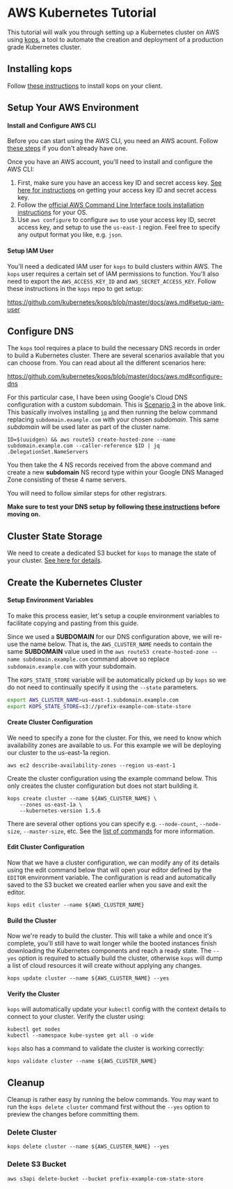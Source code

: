 # AWS Kubernetes Tutorial

This tutorial will walk you through setting up a Kubernetes cluster on AWS using [kops](https://github.com/kubernetes/kops), a tool
to automate the creation and deployment of a production grade Kubernetes cluster.

## Installing kops

Follow [these instructions](https://github.com/kubernetes/kops#installing) to install kops on your client.

## Setup Your AWS Environment

#### Install and Configure AWS CLI

Before you can start using the AWS CLI, you need an AWS acount. Follow
[these steps](http://docs.aws.amazon.com/cli/latest/userguide/cli-chap-getting-set-up.html#cli-signup) if you don't already have one.

Once you have an AWS account, you'll need to install and configure the AWS CLI:

1. First, make sure you have an access key ID and secret access key.
   [See here for instructions](http://docs.aws.amazon.com/cli/latest/userguide/cli-chap-getting-set-up.html#cli-signup) on getting your access key ID and secret access key.
2. Follow the [official AWS Command Line Interface tools installation instructions](http://docs.aws.amazon.com/cli/latest/userguide/installing.html) for your OS.
3. Use `aws configure` to configure `aws` to use your access key ID, secret access key, and setup to use the `us-east-1` region.
   Feel free to specify any output format you like, e.g. `json`.

#### Setup IAM User

You'll need a dedicated IAM user for `kops` to build clusters within AWS. The `kops` user requires a certain set
of IAM permissions to function. You'll also need to export the `AWS_ACCESS_KEY_ID` and `AWS_SECRET_ACCESS_KEY`. Follow these instructions in
the `kops` repo to get setup:

https://github.com/kubernetes/kops/blob/master/docs/aws.md#setup-iam-user

## Configure DNS

The `kops` tool requires a place to build the necessary DNS records in order to build a Kubernetes cluster. There are several scenarios
available that you can choose from. You can read about all the different scenarios here:

https://github.com/kubernetes/kops/blob/master/docs/aws.md#configure-dns

For this particular case, I have been using Google's Cloud DNS configuration with a custom subdomain. This is
[Scenario 3](https://github.com/kubernetes/kops/blob/master/docs/aws.md#scenario-3-subdomain-for-clusters-in-route53-leaving-the-domain-at-another-registrar)
in the above link. This basically involves installing [`jq`](https://github.com/stedolan/jq/wiki/Installation) and then running the below command
replacing `subdomain.example.com` with your chosen *subdomain*. This same *subdomain* will be used later as part of the cluster name.

```
ID=$(uuidgen) && aws route53 create-hosted-zone --name subdomain.example.com --caller-reference $ID | jq .DelegationSet.NameServers

```

You then take the 4 NS records received from the above command and create a new **subdomain** NS record type within your Google DNS Managed Zone
consisting of these 4 name servers.

You will need to follow similar steps for other registrars.

**Make sure to test your DNS setup by following [these instructions](https://github.com/kubernetes/kops/blob/master/docs/aws.md#testing-your-dns-setup) before moving on.**

## Cluster State Storage

We need to create a dedicated S3 bucket for `kops` to manage the state of your cluster. [See here for details](https://github.com/kubernetes/kops/blob/master/docs/aws.md#cluster-state-storage).

## Create the Kubernetes Cluster

#### Setup Environment Variables

To make this process easier, let's setup a couple environment variables to facilitate copying and pasting from this guide.

Since we used a **SUBDOMAIN** for our DNS configuration above, we will re-use the name below. That is, the `AWS_CLUSTER_NAME` needs to contain
the same **SUBDOMAIN** value used in the `aws route53 create-hosted-zone --name subdomain.example.com` command above so replace `subdomain.example.com`
with your subdomain.

The `KOPS_STATE_STORE` variable will be automatically picked up by `kops` so we do not need to continually specify it using
the `--state` parameters.

```bash
export AWS_CLUSTER_NAME=us-east-1.subdomain.example.com
export KOPS_STATE_STORE=s3://prefix-example-com-state-store
```

#### Create Cluster Configuration

We need to specify a zone for the cluster. For this, we need to know which availability zones are available to us.
For this example we will be deploying our cluster to the us-east-1a region.

```
aws ec2 describe-availability-zones --region us-east-1
```

Create the cluster configuration using the example command below. This only creates the cluster configuration but does not start building it.

```
kops create cluster --name ${AWS_CLUSTER_NAME} \
    --zones us-east-1a \
    --kubernetes-version 1.5.6
```

There are several other options you can specify e.g. `--node-count`, `--node-size`, `--master-size`, etc.
See the [list of commands](https://github.com/kubernetes/kops/blob/master/docs/commands.md#other-interesting-modes) for more information.

#### Edit Cluster Configuration

Now that we have a cluster configuration, we can modify any of its details using the edit command below that will open your editor defined by
the `EDITOR` environment variable. The configuration is read and automatically saved to the S3 bucket we created earlier when you save and exit
the editor.

```
kops edit cluster --name ${AWS_CLUSTER_NAME}
```

#### Build the Cluster

Now we're ready to build the cluster. This will take a while and once it's complete, you'll still have to wait longer while the booted instances
finish downloading the Kubernetes components and reach a ready state. The `--yes` option is required to actually build the cluster, otherwise `kops`
will dump a list of cloud resources it will create without applying any changes.

```
kops update cluster --name ${AWS_CLUSTER_NAME} --yes
```

#### Verify the Cluster

`kops` will automatically update your `kubectl` config with the context details to connect to your cluster. Verify the cluster
using:

```
kubectl get nodes
kubectl --namespace kube-system get all -o wide
```

`kops` also has a command to validate the cluster is working correctly:

```
kops validate cluster --name ${AWS_CLUSTER_NAME}
```

## Cleanup

Cleanup is rather easy by running the below commands. You may want to run the `kops delete cluster` command first
without the `--yes` option to preview the changes before committing them.

### Delete Cluster

```
kops delete cluster --name ${AWS_CLUSTER_NAME} --yes
```

### Delete S3 Bucket

```
aws s3api delete-bucket --bucket prefix-example-com-state-store
```
